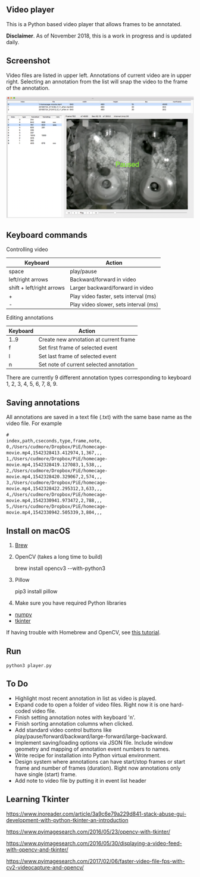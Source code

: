 ## Video player

This is a Python based video player that allows frames to be annotated.

**Disclaimer**. As of November 2018, this is a work in progress and is updated daily.

## Screenshot

Video files are listed in upper left. Annotations of current video are in upper right. Selecting an annotation from the list will snap the video to the frame of the annotation.

<IMG SRC="img/v2-interface.png" width=700>

## Keyboard commands

Controlling video

| Keyboard	| Action 
| -----		| -----
| space		| play/pause
| left/right arrows	| Backward/forward in video
| shift + left/right arrows	| Larger backward/forward in video
| +				| Play video faster, sets interval (ms)
| -				| Play video slower, sets interval (ms)

Editing annotations

| Keyboard	| Action 
| -----		| -----
| 1..9			| Create new annotation at current frame
| f				| Set first frame of selected event
| l				| Set last frame of selected event
| n				| Set note of current selected annotation

There are currently 9 different annotation types corresponding to keyboard 1, 2, 3, 4, 5, 6, 7, 8, 9.

## Saving annotations

All annotations are saved in a text file (.txt) with the same base name as the video file. For example

```
#
index,path,cseconds,type,frame,note,
0,/Users/cudmore/Dropbox/PiE/homecage-movie.mp4,1542328413.412974,1,367,,,
1,/Users/cudmore/Dropbox/PiE/homecage-movie.mp4,1542328419.127083,1,538,,,
2,/Users/cudmore/Dropbox/PiE/homecage-movie.mp4,1542328420.329067,2,574,,,
3,/Users/cudmore/Dropbox/PiE/homecage-movie.mp4,1542328422.295312,3,633,,,
4,/Users/cudmore/Dropbox/PiE/homecage-movie.mp4,1542330941.973472,2,788,,,
5,/Users/cudmore/Dropbox/PiE/homecage-movie.mp4,1542330942.505339,3,804,,,
```

## Install on macOS

1)  [Brew](https://brew.sh/)

2) OpenCV (takes a long time to build)
	
	brew install opencv3 --with-python3

3) Pillow

	pip3 install pillow

4) Make sure you have required Python libraries

 - [numpy](http://www.numpy.org/)
 - [tkinter](https://docs.python.org/3/library/tkinter.html)
	
If having trouble with Homebrew and OpenCV, see [this tutorial](https://www.pyimagesearch.com/2016/12/19/install-opencv-3-on-macos-with-homebrew-the-easy-way/).

## Run

	python3 player.py
	
## To Do

 - Highlight most recent annotation in list as video is played.
 - Expand code to open a folder of video files. Right now it is one hard-coded video file.
 - Finish setting annotation notes with keyboard 'n'.
 - Finish sorting annotation columns when clicked.
 - Add standard video control buttons like play/pause/forward/backward/large-forward/large-backward.
 - Implement saving/loading options via JSON file. Include window geometry and mapping of annotation event numbers to names.
 - Write recipe for installation into Python virtual environment.
 - Design system where annotations can have start/stop frames or start frame and number of frames (duration). Right now annotations only have single (start) frame.
 - Add note to video file by putting it in event list header
 
## Learning Tkinter

https://www.inoreader.com/article/3a9c6e79a229d841-stack-abuse-gui-development-with-python-tkinter-an-introduction

https://www.pyimagesearch.com/2016/05/23/opencv-with-tkinter/

https://www.pyimagesearch.com/2016/05/30/displaying-a-video-feed-with-opencv-and-tkinter/

https://www.pyimagesearch.com/2017/02/06/faster-video-file-fps-with-cv2-videocapture-and-opencv/
